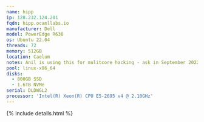 ```yaml
---
name: hipp
ip: 128.232.124.201
fqdn: hipp.ocamllabs.io
manufacturer: Dell
model: PowerEdge R630
os: Ubuntu 22.04
threads: 72
memory: 512GB
location: Caelum
notes: Anil is using this for mulitcore hacking - ask in September 2022
pool: linux-x86_64
disks:
  - 800GB SSD
  - 1.6TB NVMe
serial: DLDWGL2
processor: 'Intel(R) Xeon(R) CPU E5-2695 v4 @ 2.10GHz'
---
```

{% include details.html %} 

